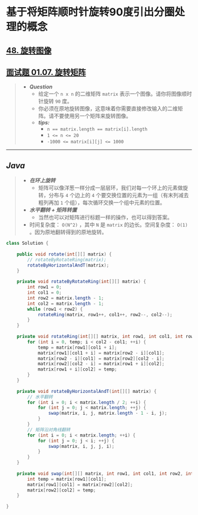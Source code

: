 # 基于将矩阵顺时针旋转90度引出分圈处理的概念

## [48. 旋转图像](https://leetcode.cn/problems/rotate-image/)

## [面试题 01.07. 旋转矩阵](https://leetcode.cn/problems/rotate-matrix-lcci/)

> - ***Question***
>   - 给定一个 `n x n` 的二维矩阵 `matrix` 表示一个图像。请你将图像顺时针旋转 `90` 度。
>   - 你必须在原地旋转图像，这意味着你需要直接修改输入的二维矩阵。请不要使用另一个矩阵来旋转图像。
>   - ***tips:***
>     - `n == matrix.length == matrix[i].length`
>     - `1 <= n <= 20`
>     - `-1000 <= matrix[i][j] <= 1000`

---

## *Java*

> - ***在环上旋转***
>   - 矩阵可以像洋葱一样分成一层层环，我们对每一个环上的元素做旋转，分布与 `4` 个边上的 `4` 个要交换位置的元素为一组（有末列减去粗列再加 `1` 个组），每次循环交换一个组中元素的位置。
> - ***水平翻转 + 矩阵转置***
>   - 当然也可以对矩阵进行标题一样的操作，也可以得到答案。
> - 时间复杂度： `O(N^2)` ，其中 `N` 是 `matrix` 的边长。空间复杂度： `O(1)` 。因为原地翻转得到的原地旋转。

```java
class Solution {
    
    public void rotate(int[][] matrix) {
        // rotateByRotateRing(matrix);
        rotateByHorizontalAndT(matrix);
    }
    
    private void rotateByRotateRing(int[][] matrix) {
        int row1 = 0;
        int col1 = 0;
        int row2 = matrix.length - 1;
        int col2 = matrix.length - 1;
        while (row1 < row2) {
            rotateRing(matrix, row1++, col1++, row2--, col2--);
        }
    }
    
    private void rotateRing(int[][] matrix, int row1, int col1, int row2, int col2) {
        for (int i = 0, temp; i < col2 - col1; ++i) {
            temp = matrix[row1][col1 + i];
            matrix[row1][col1 + i] = matrix[row2 - i][col1];
            matrix[row2 - i][col1] = matrix[row2][col2 - i];
            matrix[row2][col2 - i] = matrix[row1 + i][col2];
            matrix[row1 + i][col2] = temp;
        }
    }
    
    private void rotateByHorizontalAndT(int[][] matrix) {
        // 水平翻转
        for (int i = 0; i < matrix.length / 2; ++i) {
            for (int j = 0; j < matrix.length; ++j) {
                swap(matrix, i, j, matrix.length - 1 - i, j);
            }
        }
        // 矩阵沿对角线翻转
        for (int i = 0; i < matrix.length; ++i) {
            for (int j = 0; j < i; ++j) {
                swap(matrix, i, j, j, i);
            }
        }
    }
    
    private void swap(int[][] matrix, int row1, int col1, int row2, int col2) {
        int temp = matrix[row1][col1];
        matrix[row1][col1] = matrix[row2][col2];
        matrix[row2][col2] = temp;
    }
    
}
```
